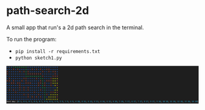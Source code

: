 # path-search-2d

A small app that run's a 2d path search in the terminal.

To run the program:

- `pip install -r requirements.txt`
- `python sketch1.py`

![](src/example_img.png)

